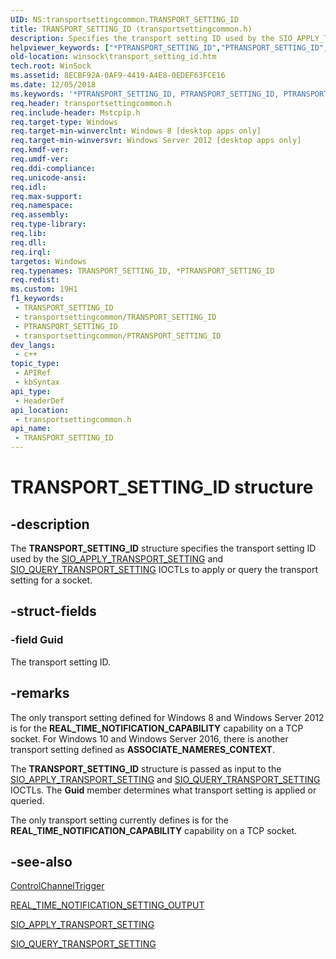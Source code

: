 ```yaml
---
UID: NS:transportsettingcommon.TRANSPORT_SETTING_ID
title: TRANSPORT_SETTING_ID (transportsettingcommon.h)
description: Specifies the transport setting ID used by the SIO_APPLY_TRANSPORT_SETTING and SIO_QUERY_TRANSPORT_SETTING IOCTLs to apply or query the transport setting for a socket.
helpviewer_keywords: ["*PTRANSPORT_SETTING_ID","PTRANSPORT_SETTING_ID","PTRANSPORT_SETTING_ID structure pointer [Winsock]","TRANSPORT_SETTING_ID","TRANSPORT_SETTING_ID structure [Winsock]","transportsettingcommon/PTRANSPORT_SETTING_ID","transportsettingcommon/TRANSPORT_SETTING_ID","winsock.transport_setting_id"]
old-location: winsock\transport_setting_id.htm
tech.root: WinSock
ms.assetid: 8ECBF92A-0AF9-4419-A4E8-0EDEF63FCE16
ms.date: 12/05/2018
ms.keywords: '*PTRANSPORT_SETTING_ID, PTRANSPORT_SETTING_ID, PTRANSPORT_SETTING_ID structure pointer [Winsock], TRANSPORT_SETTING_ID, TRANSPORT_SETTING_ID structure [Winsock], transportsettingcommon/PTRANSPORT_SETTING_ID, transportsettingcommon/TRANSPORT_SETTING_ID, winsock.transport_setting_id'
req.header: transportsettingcommon.h
req.include-header: Mstcpip.h
req.target-type: Windows
req.target-min-winverclnt: Windows 8 [desktop apps only]
req.target-min-winversvr: Windows Server 2012 [desktop apps only]
req.kmdf-ver: 
req.umdf-ver: 
req.ddi-compliance: 
req.unicode-ansi: 
req.idl: 
req.max-support: 
req.namespace: 
req.assembly: 
req.type-library: 
req.lib: 
req.dll: 
req.irql: 
targetos: Windows
req.typenames: TRANSPORT_SETTING_ID, *PTRANSPORT_SETTING_ID
req.redist: 
ms.custom: 19H1
f1_keywords:
 - TRANSPORT_SETTING_ID
 - transportsettingcommon/TRANSPORT_SETTING_ID
 - PTRANSPORT_SETTING_ID
 - transportsettingcommon/PTRANSPORT_SETTING_ID
dev_langs:
 - c++
topic_type:
 - APIRef
 - kbSyntax
api_type:
 - HeaderDef
api_location:
 - transportsettingcommon.h
api_name:
 - TRANSPORT_SETTING_ID
---
```


# TRANSPORT_SETTING_ID structure


## -description

The <b>TRANSPORT_SETTING_ID</b> structure specifies the transport setting ID used by the  <a href="/previous-versions/windows/desktop/legacy/jj553481(v=vs.85)">SIO_APPLY_TRANSPORT_SETTING</a> and <a href="/previous-versions/windows/desktop/legacy/jj553483(v=vs.85)">SIO_QUERY_TRANSPORT_SETTING</a> IOCTLs to apply or query the transport setting for a socket.

## -struct-fields

### -field Guid

The transport setting ID.

## -remarks

The only transport setting defined for Windows 8 and Windows Server 2012 is for the <b>REAL_TIME_NOTIFICATION_CAPABILITY</b> capability on a TCP socket. For Windows 10 and Windows Server 2016, there is another transport setting defined as <b>ASSOCIATE_NAMERES_CONTEXT</b>.

The <b>TRANSPORT_SETTING_ID</b> structure is passed as input to the <a href="/previous-versions/windows/desktop/legacy/jj553481(v=vs.85)">SIO_APPLY_TRANSPORT_SETTING</a> and <a href="/previous-versions/windows/desktop/legacy/jj553483(v=vs.85)">SIO_QUERY_TRANSPORT_SETTING</a> 
        IOCTLs. The <b>Guid</b> member determines what transport setting is applied or queried. 

The only transport setting currently defines is for the <b>REAL_TIME_NOTIFICATION_CAPABILITY</b> capability on a TCP socket.

## -see-also

<a href="/uwp/api/windows.networking.sockets.controlchanneltrigger">ControlChannelTrigger</a>



<a href="/windows/win32/api/mstcpip/ns-mstcpip-real_time_notification_setting_output">REAL_TIME_NOTIFICATION_SETTING_OUTPUT</a>



<a href="/previous-versions/windows/desktop/legacy/jj553481(v=vs.85)">SIO_APPLY_TRANSPORT_SETTING</a>



<a href="/previous-versions/windows/desktop/legacy/jj553483(v=vs.85)">SIO_QUERY_TRANSPORT_SETTING</a>